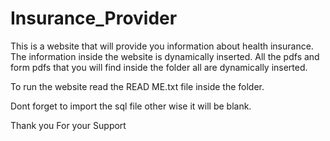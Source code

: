 # Insurance_Provider
This is a website that will provide you information about health insurance.
The information inside the website is dynamically inserted.
All the pdfs and form pdfs that you will find inside the folder all are dynamically inserted.

To run the website read the READ ME.txt file inside the folder.

Dont forget to import the sql file other wise it will be blank.

Thank you For your Support
